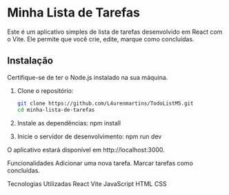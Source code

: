 # Minha Lista de Tarefas

Este é um aplicativo simples de lista de tarefas desenvolvido em React com o Vite. Ele permite que você crie, edite, marque como concluídas.

## Instalação

Certifique-se de ter o Node.js instalado na sua máquina.

1. Clone o repositório:

   ```bash
   git clone https://github.com/L4urenmartins/TodoListM5.git
   cd minha-lista-de-tarefas

   ```

2. Instale as dependências:
   npm install

3. Inicie o servidor de desenvolvimento:
   npm run dev

O aplicativo estará disponível em http://localhost:3000.

Funcionalidades
Adicionar uma nova tarefa.
Marcar tarefas como concluídas.


Tecnologias Utilizadas
React
Vite
JavaScript
HTML
CSS
